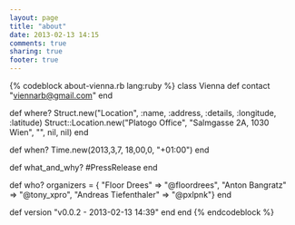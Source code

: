 ```yaml
---
layout: page
title: "about"
date: 2013-02-13 14:15
comments: true
sharing: true
footer: true
---
```

{% codeblock about-vienna.rb lang:ruby %}
class Vienna
  def contact
    "viennarb@gmail.com"
  end
 
  def where?
    Struct.new("Location", :name, :address, :details, :longitude, :latitude)
    Struct::Location.new("Platogo Office", "Salmgasse 2A, 1030 Wien", "", nil, nil)
  end
 
  def when?
    Time.new(2013,3,7, 18,00,0, "+01:00")
  end
 
  def what_and_why?
    #PressRelease
  end
 
  def who?
    organizers = {
      "Floor Drees" => "@floordrees",
      "Anton Bangratz" => "@tony_xpro",
      "Andreas Tiefenthaler" => "@pxlpnk"}
  end
 
  def version
    "v0.0.2 - 2013-02-13 14:39"
  end
end
{% endcodeblock %}
